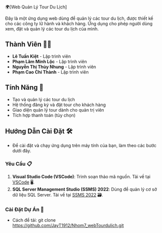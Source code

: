🌍[Web Quản Lý Tour Du Lịch]

Đây là một ứng dụng web dùng để quản lý các tour du lịch, được thiết kế cho các công ty lữ hành và khách hàng. Ứng dụng cho phép người dùng xem, đặt và quản lý các tour du lịch của mình.

## Thành Viên 👨‍💻
- **Lê Tuấn Kiệt** - Lập trình viên
- **Phạm Lâm Minh Lộc** - Lập trình viên
- **Nguyễn Thị Thùy Nhung** - Lập trình viên
- **Phạm Cao Chí Thành** - Lập trình viên

## Tính Năng 🌟
- Tạo và quản lý các tour du lịch
- Hệ thống đăng ký và đặt tour cho khách hàng
- Giao diện quản lý tour dành cho quản trị viên
- Tích hợp thanh toán (tùy chọn)

## Hướng Dẫn Cài Đặt 🛠️

- Để cài đặt và chạy ứng dụng trên máy tính của bạn, làm theo các bước dưới đây.

### Yêu Cầu 📋
1. **Visual Studio Code (VSCode)**: Trình soạn thảo mã nguồn. Tải về tại [VSCode](https://code.visualstudio.com/) 🖥️.
2. **SQL Server Management Studio (SSMS) 2022**: Dùng để quản lý cơ sở dữ liệu SQL Server. Tải về tại [SSMS 2022](https://aka.ms/ssmsfullsetup) 🗃️.

### Cài Đặt Dự Án 🚀
- Cách để tải: git clone https://github.com/JayT1912/Nhom7_webTourdulich.git
